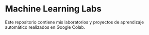 # Machine Learning Labs

Este repositorio contiene mis laboratorios y proyectos de aprendizaje automático realizados en Google Colab.
